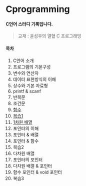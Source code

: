 # Cprogramming
#### C언어 스터디 기록입니다.

> 교재 : 윤성우의 열혈 C 프로그래밍

#### 목차
 1. C언어 소개
 2. 프로그램의 기본구성
 3. 변수와 연산자
 4. 데이터 표현방식의 이해
 5. 상수와 기본 자료형
 6. printf & scanf
 7. 반복문
 8. 조건문
 9. [함수](https://github.com/k1mjunyoung/C/tree/main/09Function/Recursive)
 10. [복습1](https://github.com/k1mjunyoung/C/tree/main/10Review)
 11. [1차원 배열](https://github.com/k1mjunyoung/C/tree/main/11Array)
 12. 포인터의 이해
 13. 포인터 & 배열
 14. 포인터 & 함수
 15. 복습2
 16. 다차원 배열
 17. 포인터의 포인터
 18. 다차원 배열 & 포인터
 19. 함수 포인터 & void 포인터
 20. 복습3
